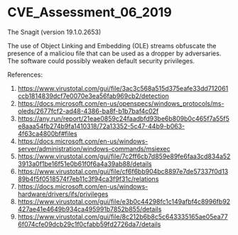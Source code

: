 # CVE_Assessment_06_2019

The Snagit (version 19.1.0.2653)

The use of Object Linking and Embedding (OLE) streams obfuscate the presence of a maliciou file that can be used as a dropper by adversaries. The software could possibly weaken default security privileges.

References:

1. https://www.virustotal.com/gui/file/3ac3c568a515d375eafe33dd712061ccb1814839dcf7e0070e3ea56fab969cb2/detection 
2. https://docs.microsoft.com/en-us/openspecs/windows_protocols/ms-oleds/2677fcf2-ad48-4386-ba8f-b1b7baf4c02f 
3. https://any.run/report/21eae0859c24faadbfd93be6b809b0c465f7a55f5e8aaa54fb274b9fa1410318/72a13352-5c47-44b9-b063-4f63ca4800bf#files  
4. https://docs.microsoft.com/en-us/windows-server/administration/windows-commands/msiexec 
5. https://www.virustotal.com/gui/file/7c2ff6cb7d859e89fe6faa3cd834a523913a0f1be16f51e0b61f0f6a4a39ab88/details 
6. https://www.virustotal.com/gui/file/cf6f6bb904bc8897e7de57337f0d1389b4f5f0518574f7eb11c3f94ca3f9f31c/relations 
7. https://docs.microsoft.com/en-us/windows-hardware/drivers/ifs/privileges
8. https://www.virustotal.com/gui/file/e3b0c44298fc1c149afbf4c8996fb92427ae41e4649b934ca495991b7852b855/details 
9. https://www.virustotal.com/gui/file/8c212b6b8c5c643335165ae05ea776f074cfe09dcb29c1f0cfabb59fd2726da7/details 


